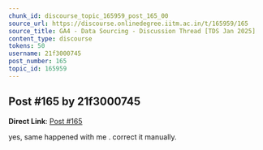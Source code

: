 ```yaml
---
chunk_id: discourse_topic_165959_post_165_00
source_url: https://discourse.onlinedegree.iitm.ac.in/t/165959/165
source_title: GA4 - Data Sourcing - Discussion Thread [TDS Jan 2025]
content_type: discourse
tokens: 50
username: 21f3000745
post_number: 165
topic_id: 165959
---
```


## Post #165 by 21f3000745

**Direct Link**: [Post #165](https://discourse.onlinedegree.iitm.ac.in/t/165959/165)

yes, same happened with me . correct it manually.

